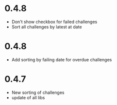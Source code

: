 # 0.4.8

- Don't show checkbox for failed challenges
- Sort all challenges by latest at date

# 0.4.8

- Add sorting by failing date for overdue challenges

# 0.4.7

- New sorting of challenges
- update of all libs